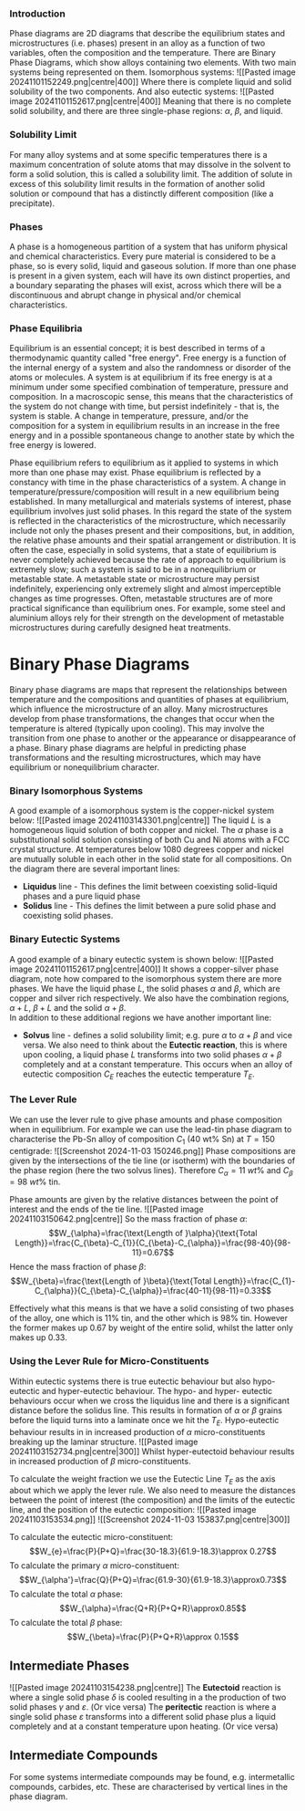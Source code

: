### Introduction
Phase diagrams are 2D diagrams that describe the equilibrium states and microstructures (i.e. phases) present in an alloy as a function of two variables, often the composition and the temperature.
There are Binary Phase Diagrams, which show alloys containing two elements.
With two main systems being represented on them. Isomorphous systems:
![[Pasted image 20241101152249.png|centre|400]]
Where there is complete liquid and solid solubility of the two components.
And also eutectic systems:
![[Pasted image 20241101152617.png|centre|400]]
Meaning that there is no complete solid solubility, and there are three single-phase regions: $\alpha$, $\beta$, and liquid. 
### Solubility Limit
For many alloy systems and at some specific temperatures there is a maximum concentration of solute atoms that may dissolve in the solvent to form a solid solution, this is called a solubility limit.
The addition of solute in excess of this solubility limit results in the formation of another solid solution or compound that has a distinctly different composition (like a precipitate).
### Phases
A phase is a homogeneous partition of a system that has uniform physical and chemical characteristics. Every pure material is considered to be a phase, so is every solid, liquid and gaseous solution.
If more than one phase is present in a given system, each will have its own distinct properties, and a boundary separating the phases will exist, across which there will be a discontinuous and abrupt change in physical and/or chemical characteristics.
### Phase Equilibria
Equilibrium is an essential concept; it is best described in terms of a thermodynamic quantity called "free energy". Free energy is a function of the internal energy of a system and also the randomness or disorder of the atoms or molecules. A system is at equilibrium if its free energy is at a minimum under some specified combination of temperature, pressure and composition. In a macroscopic sense, this means that the characteristics of the system do not change with time, but persist indefinitely - that is, the system is stable.
A change in temperature, pressure, and/or the composition for a system in equilibrium results in an increase in the free energy and in a possible spontaneous change to another state by which the free energy is lowered.

Phase equilibrium refers to equilibrium as it applied to systems in which more than one phase may exist. Phase equilibrium is reflected by a constancy with time in the phase characteristics of a system. A change in temperature/pressure/composition will result in a new equilibrium being established.
In many metallurgical and materials systems of interest, phase equilibrium involves just solid phases. In this regard the state of the system is reflected in the characteristics of the microstructure, which necessarily include not only the phases present and their compositions, but, in addition, the relative phase amounts and their spatial arrangement or distribution.
It is often the case, especially in solid systems, that a state of equilibrium is never completely achieved because the rate of approach to equilibrium is extremely slow; such a system is said to be in a nonequilibrium or metastable state. A metastable state or microstructure may persist indefinitely, experiencing only extremely slight and almost imperceptible changes as time progresses. Often, metastable structures are of more practical significance than equilibrium ones. For example, some steel and aluminium alloys rely for their strength on the development of metastable microstructures during carefully designed heat treatments.
# Binary Phase Diagrams
Binary phase diagrams are maps that represent the relationships between temperature and the compositions and quantities of phases at equilibrium, which influence the microstructure of an alloy. Many microstructures develop from phase transformations, the changes that occur when the temperature is altered (typically upon cooling). This may involve the transition from one phase to another or the appearance or disappearance of a phase. Binary phase diagrams are helpful in predicting phase transformations and the resulting microstructures, which may have equilibrium or nonequilibrium character.
### Binary Isomorphous Systems
A good example of a isomorphous system is the copper-nickel system below:
![[Pasted image 20241103143301.png|centre]]
The liquid $L$ is a homogeneous liquid solution of both copper and nickel. The $\alpha$ phase is a substitutional solid solution consisting of both Cu and Ni atoms with a FCC crystal structure. At temperatures below 1080 degrees copper and nickel are mutually soluble in each other in the solid state for all compositions.
On the diagram there are several important lines:
- **Liquidus** line - This defines the limit between coexisting solid-liquid phases and a pure liquid phase
- **Solidus** line - This defines the limit between a pure solid phase and coexisting solid phases.
### Binary Eutectic Systems
A good example of a binary eutectic system is shown below:
![[Pasted image 20241101152617.png|centre|400]]
It shows a copper-silver phase diagram, note how compared to the isomorphous system there are more phases. We have the liquid phase $L$, the solid phases $\alpha$ and $\beta$, which are copper and silver rich respectively. We also have the combination regions, $\alpha+L$, $\beta+L$ and the solid $\alpha+\beta$.   
In addition to these additional regions we have another important line:
- **Solvus** line - defines a solid solubility limit; e.g. pure $\alpha$ to $\alpha+\beta$ and vice versa.
We also need to think about the **Eutectic reaction**, this is where upon cooling, a liquid phase $L$ transforms into two solid phases $\alpha+\beta$ completely and at a constant temperature. This occurs when an alloy of eutectic composition $C_{E}$ reaches the eutectic temperature $T_{E}$.
### The Lever Rule
We can use the lever rule to give phase amounts and phase composition when in equilibrium.
For example we can use the lead-tin phase diagram to characterise the Pb-Sn alloy of composition $C_{1}$ (40 wt% Sn) at $T=150$ centigrade: ![[Screenshot 2024-11-03 150246.png]]
Phase compositions are given by the intersections of the tie line (or isotherm) with the boundaries of the phase region (here the two solvus lines).
Therefore $C_{\alpha}=11~wt\%$ and $C_{\beta}=98~wt\%$ tin.

Phase amounts are given by the relative distances between the point of interest and the ends of the tie line.
![[Pasted image 20241103150642.png|centre]]
So the mass fraction of phase $\alpha$:
$$W_{\alpha}=\frac{\text{Length of }\alpha}{\text{Total Length}}=\frac{C_{\beta}-C_{1}}{C_{\beta}-C_{\alpha}}=\frac{98-40}{98-11}=0.67$$
Hence the mass fraction of phase $\beta$:
$$W_{\beta}=\frac{\text{Length of }\beta}{\text{Total Length}}=\frac{C_{1}-C_{\alpha}}{C_{\beta}-C_{\alpha}}=\frac{40-11}{98-11}=0.33$$

Effectively what this means is that we have a solid consisting of two phases of the alloy, one which is 11% tin, and the other which is 98% tin. However the former makes up 0.67 by weight of the entire solid, whilst the latter only makes up 0.33.
### Using the Lever Rule for Micro-Constituents
Within eutectic systems there is true eutectic behaviour but also hypo-eutectic and hyper-eutectic behaviour.
The hypo- and hyper- eutectic behaviours occur when we cross the liquidus line and there is a significant distance before the solidus line. This results in formation of $\alpha$ or $\beta$ grains before the liquid turns into a laminate once we hit the $T_E$. 
Hypo-eutectic behaviour results in in increased production of $\alpha$ micro-constituents breaking up the laminar structure.
![[Pasted image 20241103152734.png|centre|300]]
Whilst hyper-eutectoid behaviour results in increased production of $\beta$ micro-constituents.

To calculate the weight fraction we use the Eutectic Line $T_{E}$ as the axis about which we apply the lever rule. We also need to measure the distances between the point of interest (the composition) and the limits of the eutectic line, and the position of the eutectic composition:
![[Pasted image 20241103153534.png]]
![[Screenshot 2024-11-03 153837.png|centre|300]]

To calculate the eutectic micro-constituent:
$$W_{e}=\frac{P}{P+Q}=\frac{30-18.3}{61.9-18.3}\approx 0.27$$
To calculate the primary $\alpha$ micro-constituent:
$$W_{\alpha'}=\frac{Q}{P+Q}=\frac{61.9-30}{61.9-18.3}\approx0.73$$
To calculate the total $\alpha$ phase:
$$W_{\alpha}=\frac{Q+R}{P+Q+R}\approx0.85$$
To calculate the total $\beta$ phase:
$$W_{\beta}=\frac{P}{P+Q+R}\approx 0.15$$
## Intermediate Phases
![[Pasted image 20241103154238.png|centre]]
The **Eutectoid** reaction is where a single solid phase $\delta$ is cooled resulting in a the production of two solid phases $\gamma$ and $\varepsilon$. (Or vice versa)
The **peritectic** reaction is where a single solid phase $\varepsilon$ transforms into a different solid phase plus a liquid completely and at a constant temperature upon heating. (Or vice versa) 
## Intermediate Compounds
For some systems intermediate compounds may be found, e.g. intermetallic compounds, carbides, etc.
These are characterised by vertical lines in the phase diagram.